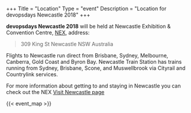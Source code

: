 +++
Title = "Location"
Type = "event"
Description = "Location for devopsdays Newcastle 2018"
+++

**devopsdays Newcastle 2018** will be held at Newcastle Exhibition &amp; Convention Centre, [NEX](https://www.thenex.com.au/), address:
> 309 King St
> Newcastle
> NSW Australia

Flights to Newcastle run direct from Brisbane, Sydney, Melbourne, Canberra, Gold Coast and Byron Bay.
Newcastle Train Station has trains running from Sydney, Brisbane, Scone, and Muswellbrook via Cityrail and Countrylink services.

For more information about getting to and staying in Newcastle you can check out the NEX [Visit Newcastle page](https://www.thenex.com.au/visit-newcastle)

<!-- Uncomment this only if you have set the coordinates for your location in the config yaml. Get Latitude and Longitude of a Point: http://itouchmap.com/latlong.html -->
{{< event_map >}}
